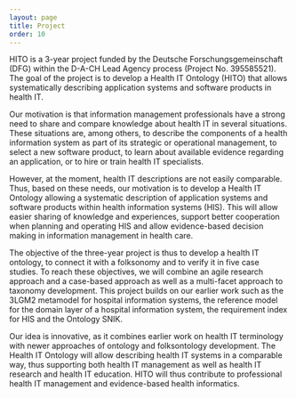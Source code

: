 ```yaml
---
layout: page
title: Project
order: 10
---
```

HITO is a 3-year project funded by the Deutsche Forschungsgemeinschaft (DFG) within the D-A-CH Lead Agency process (Project No. 395585521).
The goal of the project is to develop a Health IT Ontology (HITO) that allows systematically describing application systems and software products in health IT.
<!--  -->
Our motivation is that information management professionals have a strong need to share and compare knowledge about health IT in several situations.
These situations are, among others, to describe the components of a health information system as part of its strategic or operational management, to select a new software product, to learn about available evidence regarding an application, or to hire or train health IT specialists.

However, at the moment, health IT descriptions are not easily comparable.
Thus, based on these needs, our motivation is to develop a Health IT Ontology allowing a systematic description of application systems and software products within health information systems (HIS).
This will allow easier sharing of knowledge and experiences, support better cooperation when planning and operating HIS and allow evidence-based decision making in information management in health care.

The objective of the three-year project is thus to develop a health IT ontology, to connect it with a folksonomy and to verify it in five case studies.
To reach these objectives, we will combine an agile research approach and a case-based approach as well as a multi-facet approach to taxonomy development.
This project builds on our earlier work such as the 3LGM2 metamodel for hospital information systems, the reference model for the domain layer of a hospital information system, the requirement index for HIS and the Ontology SNIK.

Our idea is innovative, as it combines earlier work on health IT terminology with newer approaches of ontology and folksontology development.
The Health IT Ontology will allow describing health IT systems in a comparable way, thus supporting both health IT management as well as health IT research and health IT education.
HITO will thus contribute to professional health IT management and evidence-based health informatics.
